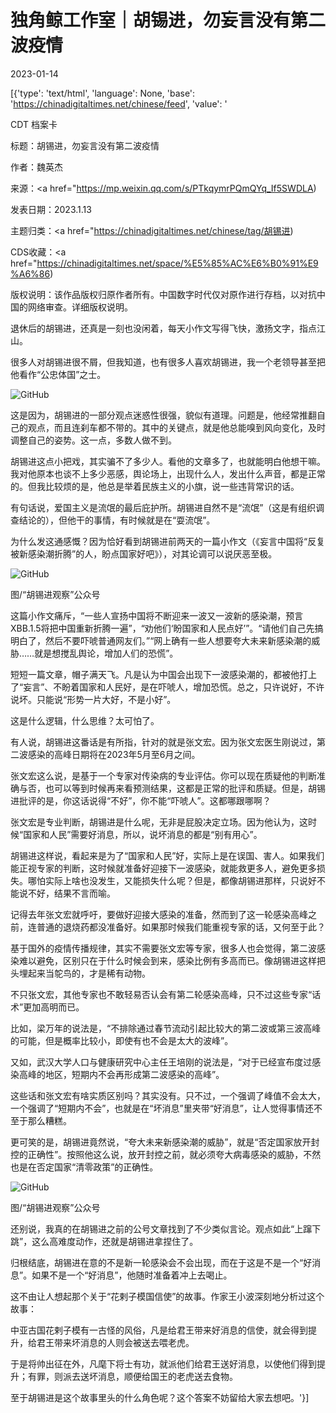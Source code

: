 # 独角鲸工作室｜胡锡进，勿妄言没有第二波疫情

2023-01-14

[{'type': 'text/html', 'language': None, 'base': 'https://chinadigitaltimes.net/chinese/feed', 'value': '

CDT 档案卡

标题：胡锡进，勿妄言没有第二波疫情

作者：魏英杰

来源：<a href="https://mp.weixin.qq.com/s/PTkqymrPQmQYq_If5SWDLA)

发表日期：2023.1.13

主题归类：<a href="https://chinadigitaltimes.net/chinese/tag/胡锡进)

CDS收藏：<a href="https://chinadigitaltimes.net/space/%E5%85%AC%E6%B0%91%E9%A6%86)

版权说明：该作品版权归原作者所有。中国数字时代仅对原作进行存档，以对抗中国的网络审查。详细版权说明。





退休后的胡锡进，还真是一刻也没闲着，每天小作文写得飞快，激扬文字，指点江山。

很多人对胡锡进很不屑，但我知道，也有很多人喜欢胡锡进，我一个老领导甚至把他看作“公忠体国”之士。

![GitHub](https://chinadigitaltimes.net/chinese/files/2023/01/image-1673688447123.png)

这是因为，胡锡进的一部分观点迷惑性很强，貌似有道理。问题是，他经常推翻自己的观点，而且连刹车都不带的。其中的关键点，就是他总能嗅到风向变化，及时调整自己的姿势。这一点，多数人做不到。

胡锡进这点小把戏，其实骗不了多少人。看他的文章多了，也就能明白他想干嘛。我对他原本也谈不上多少恶感，舆论场上，出现什么人，发出什么声音，都是正常的。但我比较烦的是，他总是举着民族主义的小旗，说一些违背常识的话。

有句话说，爱国主义是流氓的最后庇护所。胡锡进自然不是“流氓”（这是有组织调查结论的），但他干的事情，有时候就是在“耍流氓”。

为什么发这通感慨？因为恰好看到胡锡进前两天的一篇小作文（《妄言中国将“反复被新感染潮折腾”的人，盼点国家好吧》），对其论调可以说厌恶至极。

![GitHub](https://chinadigitaltimes.net/chinese/files/2023/01/post-692032-63c275d68f4b0.)

图/“胡锡进观察”公众号

这篇小作文痛斥，“一些人宣扬中国将不断迎来一波又一波新的感染潮，预言XBB.1.5将把中国重新折腾一遍”，“劝他们‘盼国家和人民点好’”。“请他们自己先搞明白了，然后不要吓唬普通网友们。”“网上确有一些人想要夸大未来新感染潮的威胁……就是想搅乱舆论，增加人们的恐慌”。

短短一篇文章，帽子满天飞。凡是认为中国会出现下一波感染潮的，都被他打上了“妄言”、不盼着国家和人民好，是在吓唬人，增加恐慌。总之，只许说好，不许说坏。只能说“形势一片大好，不是小好”。

这是什么逻辑，什么思维？太可怕了。

有人说，胡锡进这番话是有所指，针对的就是张文宏。因为张文宏医生刚说过，第二波感染的高峰日期将在2023年5月至6月之间。

张文宏这么说，是基于一个专家对传染病的专业评估。你可以现在质疑他的判断准确与否，也可以等到时候再来看预测结果，这都是正常的批评和质疑。但是，胡锡进批评的是，你这话说得“不好”，你不能“吓唬人”。这都哪跟哪啊？

张文宏是专业判断，胡锡进是什么呢，无非是屁股决定立场。因为他认为，这时候“国家和人民”需要好消息，所以，说坏消息的都是“别有用心”。

胡锡进这样说，看起来是为了“国家和人民”好，实际上是在误国、害人。如果我们能正视专家的判断，这时候就准备好迎接下一波感染，就能救更多人，避免更多损失。哪怕实际上啥也没发生，又能损失什么呢？但是，都像胡锡进那样，只说好不能说不好，结果不言而喻。

记得去年张文宏就呼吁，要做好迎接大感染的准备，然而到了这一轮感染高峰之前，连普通的退烧药都没准备好。如果那时候我们能重视专家的话，又何至于此？

基于国外的疫情传播规律，其实不需要张文宏等专家，很多人也会觉得，第二波感染难以避免，区别只在于什么时候会到来，感染比例有多高而已。像胡锡进这样把头埋起来当鸵鸟的，才是稀有动物。

不只张文宏，其他专家也不敢轻易否认会有第二轮感染高峰，只不过这些专家“话术”更加高明而已。

比如，梁万年的说法是，“不排除通过春节流动引起比较大的第二波或第三波高峰的可能，但是概率比较小，即使有也不会是太大的波峰”。

又如，武汉大学人口与健康研究中心主任王培刚的说法是，“对于已经宣布度过感染高峰的地区，短期内不会再形成第二波感染的高峰”。

这些话和张文宏有啥实质区别吗？其实没有。只不过，一个强调了峰值不会太大，一个强调了“短期内不会”，也就是在“坏消息”里夹带“好消息”，让人觉得事情还不至于那么糟糕。

更可笑的是，胡锡进竟然说，“夸大未来新感染潮的威胁”，就是“否定国家放开封控的正确性”。按照他这么说，放开封控之前，就必须夸大病毒感染的威胁，不然也是在否定国家“清零政策”的正确性。

![GitHub](https://chinadigitaltimes.net/chinese/files/2023/01/post-692032-63c275d698ae9.)

图/“胡锡进观察”公众号

还别说，我真的在胡锡进之前的公号文章找到了不少类似言论。观点如此“上蹿下跳”，这么高难度动作，还就是胡锡进拿捏住了。

归根结底，胡锡进在意的不是新一轮感染会不会出现，而在于这是不是一个“好消息”。如果不是一个“好消息”，他随时准备着冲上去喝止。

这不由让人想起那个关于“花剌子模国信使”的故事。作家王小波深刻地分析过这个故事：



中亚古国花剌子模有一古怪的风俗，凡是给君王带来好消息的信使，就会得到提升，给君王带来坏消息的人则会被送去喂老虎。

于是将帅出征在外，凡麾下将士有功，就派他们给君王送好消息，以使他们得到提升；有罪，则派去送坏消息，顺便给国王的老虎送去食物。



至于胡锡进是这个故事里头的什么角色呢？这个答案不妨留给大家去想吧。'}]